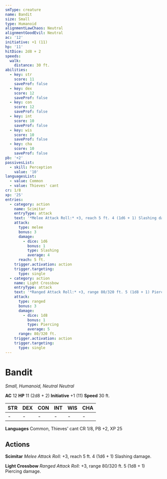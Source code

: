 ```yaml
---
smType: creature
name: Bandit
size: Small
type: Humanoid
alignmentLawChaos: Neutral
alignmentGoodEvil: Neutral
ac: '12'
initiative: +1 (11)
hp: '11'
hitDice: 2d8 + 2
speeds:
  walk:
    distance: 30 ft.
abilities:
  - key: str
    score: 11
    saveProf: false
  - key: dex
    score: 12
    saveProf: false
  - key: con
    score: 12
    saveProf: false
  - key: int
    score: 10
    saveProf: false
  - key: wis
    score: 10
    saveProf: false
  - key: cha
    score: 10
    saveProf: false
pb: '+2'
passivesList:
  - skill: Perception
    value: '10'
languagesList:
  - value: Common
  - value: Thieves' cant
cr: 1/8
xp: '25'
entries:
  - category: action
    name: Scimitar
    entryType: attack
    text: '*Melee Attack Roll:* +3, reach 5 ft. 4 (1d6 + 1) Slashing damage.'
    attack:
      type: melee
      bonus: 3
      damage:
        - dice: 1d6
          bonus: 1
          type: Slashing
          average: 4
      reach: 5 ft.
    trigger.activation: action
    trigger.targeting:
      type: single
  - category: action
    name: Light Crossbow
    entryType: attack
    text: '*Ranged Attack Roll:* +3, range 80/320 ft. 5 (1d8 + 1) Piercing damage.'
    attack:
      type: ranged
      bonus: 3
      damage:
        - dice: 1d8
          bonus: 1
          type: Piercing
          average: 5
      range: 80/320 ft.
    trigger.activation: action
    trigger.targeting:
      type: single
---
```


# Bandit
*Small, Humanoid, Neutral Neutral*

**AC** 12
**HP** 11 (2d8 + 2)
**Initiative** +1 (11)
**Speed** 30 ft.

| STR | DEX | CON | INT | WIS | CHA |
| --- | --- | --- | --- | --- | --- |
| - | - | - | - | - | - |

**Languages** Common, Thieves' cant
CR 1/8, PB +2, XP 25

## Actions

**Scimitar**
*Melee Attack Roll:* +3, reach 5 ft. 4 (1d6 + 1) Slashing damage.

**Light Crossbow**
*Ranged Attack Roll:* +3, range 80/320 ft. 5 (1d8 + 1) Piercing damage.
